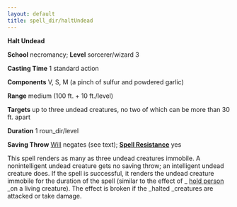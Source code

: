 ```yaml
---
layout: default
title: spell_dir/haltUndead
---
```

 **Halt Undead**

**School** necromancy; **Level** sorcerer/wizard 3

**Casting Time** 1 standard action

**Components** V, S, M (a pinch of sulfur and powdered garlic)

**Range** medium (100 ft. + 10 ft./level)

**Targets** up to three undead creatures, no two of which can be more than 30 ft. apart

**Duration** 1 roun_dir/level

**Saving Throw** [Will](../combat#_will) negates (see text); **[Spell Resistance](../glossary#_spell-resistance)** yes

This spell renders as many as three undead creatures immobile. A nonintelligent undead creature gets no saving throw; an intelligent undead creature does. If the spell is successful, it renders the undead creature immobile for the duration of the spell (similar to the effect of _ [hold person](holdPerson#_hold-person) _on a living creature). The effect is broken if the _halted _creatures are attacked or take damage.

